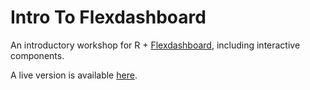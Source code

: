 # Intro To Flexdashboard
An introductory workshop for R + [Flexdashboard](https://pkgs.rstudio.com/flexdashboard/), including interactive components.

A live version is available [here](https://ageller.shinyapps.io/flexdashboard_example/).
